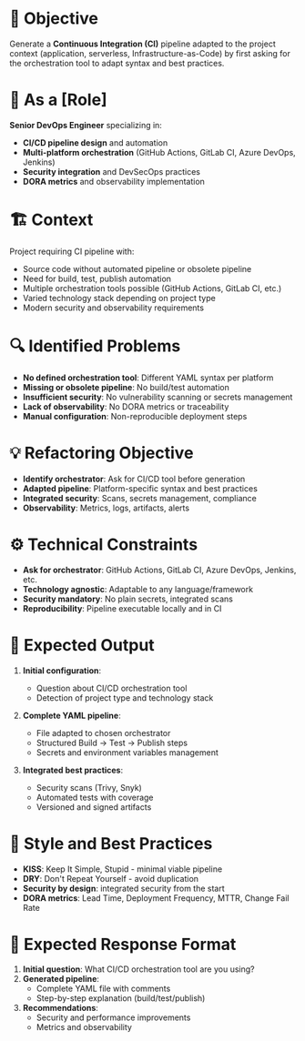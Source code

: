 ﻿---
mode: "agent"
description: 'Generate CI pipeline adapted to project and chosen orchestration tool'
---

# 🎯 Objective
Generate a **Continuous Integration (CI)** pipeline adapted to the project context (application, serverless, Infrastructure-as-Code) by first asking for the orchestration tool to adapt syntax and best practices.

# 👤 As a [Role]
**Senior DevOps Engineer** specializing in:
- **CI/CD pipeline design** and automation
- **Multi-platform orchestration** (GitHub Actions, GitLab CI, Azure DevOps, Jenkins)
- **Security integration** and DevSecOps practices
- **DORA metrics** and observability implementation

# 🏗️ Context
Project requiring CI pipeline with:
- Source code without automated pipeline or obsolete pipeline
- Need for build, test, publish automation
- Multiple orchestration tools possible (GitHub Actions, GitLab CI, etc.)
- Varied technology stack depending on project type
- Modern security and observability requirements

# 🔍 Identified Problems
- **No defined orchestration tool**: Different YAML syntax per platform
- **Missing or obsolete pipeline**: No build/test automation
- **Insufficient security**: No vulnerability scanning or secrets management
- **Lack of observability**: No DORA metrics or traceability
- **Manual configuration**: Non-reproducible deployment steps

# 💡 Refactoring Objective
- **Identify orchestrator**: Ask for CI/CD tool before generation
- **Adapted pipeline**: Platform-specific syntax and best practices
- **Integrated security**: Scans, secrets management, compliance
- **Observability**: Metrics, logs, artifacts, alerts

# ⚙️ Technical Constraints
- **Ask for orchestrator**: GitHub Actions, GitLab CI, Azure DevOps, Jenkins, etc.
- **Technology agnostic**: Adaptable to any language/framework
- **Security mandatory**: No plain secrets, integrated scans
- **Reproducibility**: Pipeline executable locally and in CI

# 📐 Expected Output
1. **Initial configuration**:
   - Question about CI/CD orchestration tool
   - Detection of project type and technology stack

2. **Complete YAML pipeline**:
   - File adapted to chosen orchestrator
   - Structured Build → Test → Publish steps
   - Secrets and environment variables management

3. **Integrated best practices**:
   - Security scans (Trivy, Snyk)
   - Automated tests with coverage
   - Versioned and signed artifacts

# 🧠 Style and Best Practices
- **KISS**: Keep It Simple, Stupid - minimal viable pipeline
- **DRY**: Don't Repeat Yourself - avoid duplication
- **Security by design**: integrated security from the start
- **DORA metrics**: Lead Time, Deployment Frequency, MTTR, Change Fail Rate

# 🚀 Expected Response Format
1. **Initial question**: What CI/CD orchestration tool are you using?
2. **Generated pipeline**:
   - Complete YAML file with comments
   - Step-by-step explanation (build/test/publish)
3. **Recommendations**:
   - Security and performance improvements
   - Metrics and observability
